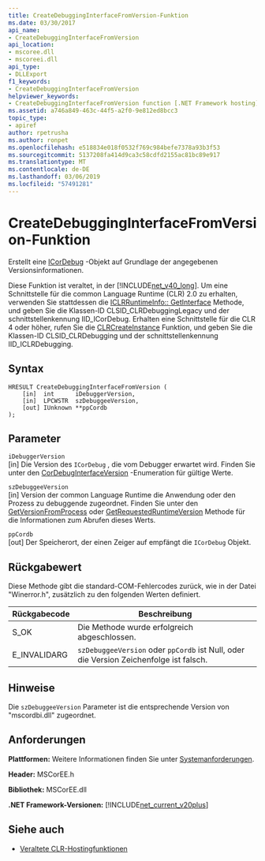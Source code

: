```yaml
---
title: CreateDebuggingInterfaceFromVersion-Funktion
ms.date: 03/30/2017
api_name:
- CreateDebuggingInterfaceFromVersion
api_location:
- mscoree.dll
- mscoreei.dll
api_type:
- DLLExport
f1_keywords:
- CreateDebuggingInterfaceFromVersion
helpviewer_keywords:
- CreateDebuggingInterfaceFromVersion function [.NET Framework hosting]
ms.assetid: a746a849-463c-44f5-a2f0-9e812ed8bcc3
topic_type:
- apiref
author: rpetrusha
ms.author: ronpet
ms.openlocfilehash: e518834e018f0532f769c984befe7378a93b3f53
ms.sourcegitcommit: 5137208fa414d9ca3c58cdfd2155ac81bc89e917
ms.translationtype: MT
ms.contentlocale: de-DE
ms.lasthandoff: 03/06/2019
ms.locfileid: "57491281"
---
```

# <a name="createdebugginginterfacefromversion-function"></a>CreateDebuggingInterfaceFromVersion-Funktion
Erstellt eine [ICorDebug](../../../../docs/framework/unmanaged-api/debugging/icordebug-interface.md) -Objekt auf Grundlage der angegebenen Versionsinformationen.  
  
 Diese Funktion ist veraltet, in der [!INCLUDE[net_v40_long](../../../../includes/net-v40-long-md.md)]. Um eine Schnittstelle für die common Language Runtime (CLR) 2.0 zu erhalten, verwenden Sie stattdessen die [ICLRRuntimeInfo:: GetInterface](../../../../docs/framework/unmanaged-api/hosting/iclrruntimeinfo-getinterface-method.md) Methode, und geben Sie die Klassen-ID CLSID_CLRDebuggingLegacy und der schnittstellenkennung IID_ICorDebug. Erhalten eine Schnittstelle für die CLR 4 oder höher, rufen Sie die [CLRCreateInstance](../../../../docs/framework/unmanaged-api/hosting/clrcreateinstance-function.md) Funktion, und geben Sie die Klassen-ID CLSID_CLRDebugging und der schnittstellenkennung IID_ICLRDebugging.  
  
## <a name="syntax"></a>Syntax  
  
```  
HRESULT CreateDebuggingInterfaceFromVersion (  
    [in]  int      iDebuggerVersion,   
    [in]  LPCWSTR  szDebuggeeVersion,   
    [out] IUnknown **ppCordb  
);  
```  
  
## <a name="parameters"></a>Parameter  
 `iDebuggerVersion`  
 [in] Die Version des `ICorDebug` , die vom Debugger erwartet wird. Finden Sie unter den [CorDebugInterfaceVersion](../../../../docs/framework/unmanaged-api/debugging/cordebuginterfaceversion-enumeration.md) -Enumeration für gültige Werte.  
  
 `szDebuggeeVersion`  
 [in] Version der common Language Runtime die Anwendung oder den Prozess zu debuggende zugeordnet. Finden Sie unter den [GetVersionFromProcess](../../../../docs/framework/unmanaged-api/hosting/getversionfromprocess-function.md) oder [GetRequestedRuntimeVersion](../../../../docs/framework/unmanaged-api/hosting/getrequestedruntimeversion-function.md) Methode für die Informationen zum Abrufen dieses Werts.  
  
 `ppCordb`  
 [out] Der Speicherort, der einen Zeiger auf empfängt die `ICorDebug` Objekt.  
  
## <a name="return-value"></a>Rückgabewert  
 Diese Methode gibt die standard-COM-Fehlercodes zurück, wie in der Datei "Winerror.h", zusätzlich zu den folgenden Werten definiert.  
  
|Rückgabecode|Beschreibung|  
|-----------------|-----------------|  
|S_OK|Die Methode wurde erfolgreich abgeschlossen.|  
|E_INVALIDARG|`szDebuggeeVersion` oder `ppCordb` ist Null, oder die Version Zeichenfolge ist falsch.|  
  
## <a name="remarks"></a>Hinweise  
 Die `szDebuggeeVersion` Parameter ist die entsprechende Version von "mscordbi.dll" zugeordnet.  
  
## <a name="requirements"></a>Anforderungen  
 **Plattformen:** Weitere Informationen finden Sie unter [Systemanforderungen](../../../../docs/framework/get-started/system-requirements.md).  
  
 **Header:** MSCorEE.h  
  
 **Bibliothek:** MSCorEE.dll  
  
 **.NET Framework-Versionen:** [!INCLUDE[net_current_v20plus](../../../../includes/net-current-v20plus-md.md)]  
  
## <a name="see-also"></a>Siehe auch
- [Veraltete CLR-Hostingfunktionen](../../../../docs/framework/unmanaged-api/hosting/deprecated-clr-hosting-functions.md)
